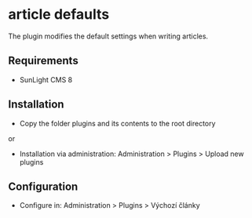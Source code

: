 # article defaults
The plugin modifies the default settings when writing articles.
 
## Requirements
- SunLight CMS 8

## Installation

- Copy the folder plugins and its contents to the root directory

or
 
- Installation via administration: Administration > Plugins > Upload new plugins

## Configuration

- Configure in: Administration > Plugins > Výchozí články
